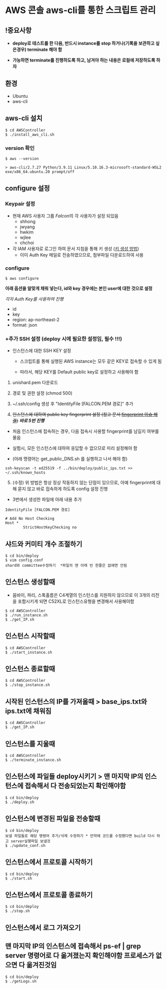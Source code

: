 # AWS 콘솔 aws-cli를 통한 스크립트 관리

## !중요사항

- **deploy로 테스트를 한 다음, 반드시 instance를 stop 하거나(기록을 보관하고 싶은경우) terminate 해야 함**

- **가능하면 terminate를 진행하도록 하고, 남겨야 하는 내용은 로컬에 저장하도록 하자**

## 환경

- Ubuntu
- aws-cli

## aws-cli 설치

```
$ cd AWSController
$ ./install_aws_cli.sh

```

### version 확인

```
$ aws --version

> aws-cli/2.7.27 Python/3.9.11 Linux/5.10.16.3-microsoft-standard-WSL2 exe/x86_64.ubuntu.20 prompt/off
```

## configure 설정

### Keypair 설정

- 현재 AWS 사용자 그룹 *Falcon*의 각 사용자가 설정 되있음
  - shhong
  - jwyang
  - hwkim
  - wjlee
  - chchoi
- 각 IAM 사용자로 로그인 하여 문서 지침을 통해 키 생성 ([키 생성 방법](https://docs.aws.amazon.com/ko_kr/cli/latest/userguide/cli-configure-quickstart.html#cli-configure-quickstart-creds-create))
  - 이미 Auth Key 메일로 전송하였으므로, 첨부파일 다운로드하여 사용

### configure

```
$ aws configure
```

**아래 옵션을 알맞게 채워 넣는다, id와 key 경우에는 본인 user에 대한 것으로 설정**

_각자 Auth Key를 사용하여 진행_

- id
- key
- region: ap-northeast-2
- format: json

### +추가 SSH 설정 (deploy 시에 필요한 설정임, 필수 !!!)

- 인스턴스에 대한 SSH KEY 설정

  - 스크립트를 통해 실행된 AWS instance는 모두 같은 KEY로 접속할 수 있게 됨

  - 따라서, 해당 KEY를 Default public key로 설정하고 사용해야 함

1. unishard.pem 다운로드

2. 경로 및 권한 설정 (chmod 500)

3. ~/.ssh/config 생성 후 "IdentityFile [FALCON.PEM 경로]" 추가

4. ~~인스턴스에 대하여 public key fingerprint 설정 (참고 문서 [fingerprint 이슈 해결](https://blueyikim.tistory.com/1792))~~ **_바로 5번 진행_**

- 처음 인스턴스에 접속하는 경우, 다음 접속시 사용할 fingerprint를 남길지 여부를 물음

- 실험시, 모든 인스턴스에 대하여 응답할 수 없으므로 미리 설정해야 함

- (아래 명령어는 get_public_DNS.sh 를 실행하고 나서 해야 함)

```
ssh-keyscan -t ed25519 -f ../bin/deploy/public_ips.txt >> ~/.ssh/known_hosts
```

5. (수정) 위 방법은 항상 정상 작동하지 않는 단점이 있으므로, 아예 fingerprint에 대해 묻지 않고 바로 접속하게 하도록 config 설정 진행

- 3번에서 생성한 파일에 아래 내용 추가

```
IdentityFile [FALCON.PEM 경로]

# Add No Host Checking
Host *
        StrictHostKeyChecking no
```

## 샤드와 커미티 개수 조절하기
```
$ cd bin/deploy
$ vim config.conf
shard와 committee수정하기  *파일의 맨 아래 빈 한줄은 없애면 안됨
```

## 인스턴스 생성할때
- 뭄바이, 파리, 스톡홀름은 C4계열의 인스턴스를 지원하지 않으므로 이 3개의 리전을 포함시키게 되면 C52XL로 인스턴스유형을 변경해서 사용해야함
```
$ cd AWSController
$ ./run_instance.sh
$ ./get_IP.sh
```

## 인스턴스 시작할때
```
$ cd AWSController
$ ./start_instance.sh
```

## 인스턴스 종료할때
```
$ cd AWSController
$ ./stop_instance.sh
```

## 시작된 인스턴스의 IP를 가져올때 > base_ips.txt와 ips.txt에 채워짐
```
$ cd AWSController
$ ./get_IP.sh
```

## 인스턴스를 지울때
```
$ cd AWSController
$ ./terminate_instance.sh
```

## 인스턴스에 파일들 deploy시키기 > 맨 마지막 IP의 인스턴스에 접속해서 다 전송되었는지 확인해야함
```
$ cd bin/deploy
$ ./deploy.sh
```

## 인스턴스에 변경된 파일을 전송할때
```
$ cd bin/deploy
보낼 파일들로 해당 명령어 추가/삭제 수정하기 * 만약에 코드를 수정했다면 build 다시 하고 server실행파일 보낼것
$ ./update_conf.sh
```

## 인스턴스에서 프로토콜 시작하기
```
$ cd bin/deploy
$ ./start.sh
```

## 인스턴스에서 프로토콜 종료하기
```
$ cd bin/deploy
$ ./stop.sh
```

## 인스턴스에서 로그 가져오기
## 맨 마지막 IP의 인스턴스에 접속해서 ps-ef | grep server 명령어로 다 옮겨졌는지 확인해야함 프로세스가 없으면 다 옮겨진것임
```
$ cd bin/deploy
$ ./getLogs.sh
```